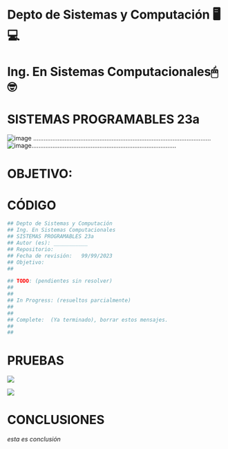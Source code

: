 # Depto de Sistemas y Computación 🖥💻
# Ing. En Sistemas Computacionales🖱🤓
# SISTEMAS PROGRAMABLES 23a
![image](https://user-images.githubusercontent.com/89486861/233893663-8b48ffeb-7260-468b-89e8-c801e27a07b5.png)
......................................................................................................![image](https://user-images.githubusercontent.com/89486861/233893704-3ab70c69-c38f-425a-887f-acc0f2b83cca.png)...................................................................................


# OBJETIVO:


# CÓDIGO
```python
## Depto de Sistemas y Computación
## Ing. En Sistemas Computacionales
## SISTEMAS PROGRAMABLES 23a
## Autor (es): ___________
## Repositorio:  
## Fecha de revisión:   99/99/2023
## Objetivo:
##   

## TODO: (pendientes sin resolver)
##
##
## In Progress: (resueltos parcialmente)
##
##
## Complete:  (Ya terminado), borrar estos mensajes.
##
##
```

# PRUEBAS

![](https://www.snapon.co.za/images/thumbs/default-image_550.png)

![](https://www.snapon.co.za/images/thumbs/default-image_550.png)

# CONCLUSIONES
_esta es conclusión_
